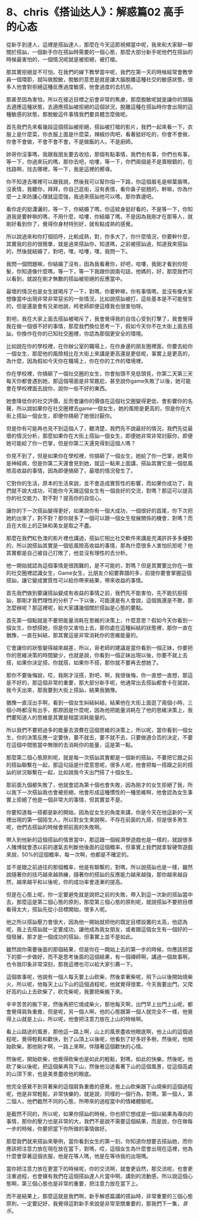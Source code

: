 # 8、chris《搭讪达人》：解惑篇02 高手的心态

從新手到達人，這裡是搭訕達人，那麼在今天這節視頻當中呢，我來和大家聊一聊關於搭訕，一個新手你在搭訕時需要的一個心態，那麼大部分新手呢他們在搭訕的時候最害怕的，一個情況呢就是被拒絕，被打槍。

那其實拒絕並不可怕，在我們的線下教學當中呢，我們在第一天的時候經常會教學員一個環節，就叫做脫敏，脫敏的意思是就是讓大腦脫離這種社交的敏感狀態，很多人他會對拒絕這種反應過度敏感，他會過度的去抗拒。

那甚至因為害怕，所以在接近目標之前會非常的焦慮，那麼脫敏呢就是讓你的頭腦去適應這種狀態，去適應搭訕被拒絕的這個狀況，脫離這種在搭訕時你會出現的這種敏感的狀態，那脫敏這件事情我們要具體怎麼做呢。

首先我們先來看幾段這個搭訕被拒絕，搭訕被打槍的影片，我們一起來看一下，衣服上是什麼菜，你衣服上面是什麼菜，辣椒炒肉吧，看著挺好吃的，你會不會做，你會不會做，不會不會不會，不是做飯的人，不是廚師。

帥哥你沒事嗎，我跟我朋友要去收拾，那個有點事情，我們也有事，你們也有事，等一下，你過來玩的嗎，那你去吧，哈嘍，等一下，你們兩個是不是賣眼鏡的，在找路啊，找去哪裡，等一下，我是這裡的嚮導。

你不知道去哪裡可以跟我說，然後我可以幫你指一下路，你這個眉毛是柳葉眉嗎，沒表情，我聽你，拜拜，你自己逛街，沒有表情，看你鼻子挺翹的，幹嘛，你為什麼一上來防護心理就這麼強，我過來搭訕他可以嗎，那你靠邊吧。

看你走的挺瀟灑的，等一下，你結婚了嗎，你這紋身挺好看的，不是等一下，你知道我是要幹嘛的嗎，不用什麼，哈嘍，你結婚了嗎，不是因為我剛才在那等人，就剛好看到你了，覺得你身材特別好，就有點成熟的感覺。

所以說過來和你打個招呼，比較成熟，對，你多大了，你什麼情況，你要幹什麼，其實我的目的很簡單，就是過來搭訕你，知道嗎，之前被搭訕過，知道我來搭訕的，然後就結婚了，對吧，嘿，哈嘍，嘿，我問一下。

我問一個問題嘛，你結婚了沒有，因為我看著你，好吧，哈嘍，我剛才看到你短髮，你知道像什麼嗎，等一下，等一下我跟你說兩句話，他媽的，好，那麼我們可以看到，就說在剛才無數的搭訕被拒絕的反應當中。

最壞的情況也是女生就喝斥了一下，對嗎，你要幹嘛，你有事情嗎，並沒有像大家想像當中出現非常非常惡劣的一些情況，比如說搭訕被打，這些基本是不可能發生的，但是還是會有兄弟他說，柯老師即便這樣我也很害怕呀。

對吧，我在大家上面去搭訕被喝斥了，我會覺得我的自信心受到打擊了，我會覺得我在做一個很不好的事情，那麼我們換位思考一下，假如今天你不在大街上面去搭訕，你換作在你的已知社交圈裡，你認為那個更安全的環境。

比如說在你的學校裡，在你辦公室的職場上，在你身邊的朋友圈裡面，你要去給你一個女生，那麼他的風險相比在大街上來講是更高還是更低呢，事實上是更高的，為什麼，因為假如今天你在職場上，你在你的工作的環境裡。

你在學校裡，你搞砸了一個社交圈的女生，你會抬頭不見低頭見，你第二天第三天每天你都會遇到她，那這個場面是非常尷尬，甚至說你game失敗了以後，她可能會在學校裡面去說你，說你一些不好的東西。

她會降低你的社交評價，反而會讓你的價值在這個社交圈變得更低，會影響你的名聲，所以說如果你在社交圈裡去game一個女生，她的風險是更高的，但是你在大街上搭訕一個女生，即便你搞砸了她很討厭你。

但是你有可能再也見不到這個人了，聽清楚，我們先不說最好的情況，我們先從最壞的情況分析，那麼如果你在大街上搭訕一個女生，即便她非常非常討厭你，即便她可能給了你一巴掌，但是你第二天還見得到這個人嗎？

你見不到了，但是如果你在學校裡，你搞砸了一個女生，她給了你一巴掌，她罵你是神經病，但是你第二天還會見到她，就這一點來上面講，搭訕其實它是一個低風險高收益的事情，因為即便搞砸了，最壞的情況發生了。

它對你的生活，原本的生活來說，並不會造成實質性的影響，而如果你成功了，我們就不說大成功，可能你今天跟這個女生有一個良好的交流，對嗎？那這可以提高你的社交能力，對不對？提高你的自信心。

讓你的下一次搭訕變得更好，如果說你有一個大成功，一個很好的首尾，你下次把她約出來了，對不對？那你就多了一個可以跟一個女生發展關係的機會，對嗎？而且在大街上的正妹和美女是取之不盡。

那麼在我們紅色澳的影片裡也講過，搭訕它相比社交軟件來講是充滿許許多多優勢的，所以說搭訕其實是一個低風險高收益的事情，那為什麼很多人害怕抗拒呢？他其實都是自己被自己打敗了，他並沒有理性的去分析。

他一開始就認為這個事情是很困難的，是不可能的，對嗎？但是其實要比你在一致的社交圈裡認識女生，Game女生，比朋友介紹要靠譜的多，前提你要會掌握這個搭訕，讓它變成實質性可以給你帶來結果，帶來收益的事情。

首先我們做到要讓搭訕變成有收益的事情之前，我們先不能害怕，先不能抗拒搭訕，那剛才我們理性的分析了一下以後，可能還是有人會說，這個我還是不敢，那怎麼辦呢？那這裡呢，給大家講幾個關於搭訕是心態的要點。

首先第一個點就是不要把能量消耗在思維的決策上，什麼意思？假如今天你看到一個女生，你想搭她，但是你又害怕上去，那你處在這種糾結的狀態裡，那你一直在猶豫，一直在糾結，那其實這是非常消耗你的思維能量的。

它會讓你的狀態變得越來越差，所以，哥老師的建議是當你看到一個正妹，你要把你的思維決策的時間變少，也就是說，你看到一個正妹出現以後，你要不就上去搭，如果你決定搭，你就搭，如果你不搭，那你就不要再去想她了。

那你不要後悔說，哎，我剛才沒搭，對吧，啊，我很後悔，你一直想一直想，那這是不好的，那這個非常的重要，那大部分新手呢，他通常出去搭訕都會卡在就說，我今天出來，那我要到大街上搭訕，結果我猶豫。

猶豫一直沒出手啊，看到一個女生糾結糾結，結果他在大街上面逛了兩個小時，三個小時都沒有出手，那原因是什麼呢，因為他把能量消耗在了他的思維決策上，我們要知道人的思維是其實是相當消耗能量的。

所以我們不要把過多的能量去浪費在這個思維的決策上，所以呢，當你看到一個女生，你的決策反應一定要快，要不就去，要不就不去，只要做適合否的決定，不要在這個中間態當中無限的去消耗你的能量，這是第一點。

那麼第二個心態原則呢，就是每一次搭訕其實都是一個新的搭訕，不要把它跟之前的搭訕聯繫在一起，那這句話是什麼意思呢，很多人呢，他會把每一搭跟之前的搭訕的狀況聯繫在一起，比如說我今天出門搭了十個女生。

那前面九個都失敗了，他就會認為第十個也會失敗，因為剛才的女生拒絕了我，所以我下一次搭訕我也會被拒絕，他會形成這種慣性的一種思維啊，他會認為女生事實上拒絕了他是一個非常大的事情，但其實並不是。

你要知道每一搭都是新的開始，因為從女生的角度來講，你是今天在他這新的一天裡出現的第一個陌生人，所以對女生來說啊，不存在前面的九搭，但是很多男生呢，他們去搭訕的時候會把前面的失敗啊。

帶入到他新的這個搭訕的情景當中，那這跟一個經濟學遊戲也是一樣的，就說很多人賭博就會憑以前的運氣去判斷他後面的這個概率，但事實上我們就拿智硬幣遊戲來說，50%的這個概率，每一次啊，他都是不確定的。

並不是跟之前過往的那個概率，他是有聯繫的，對嗎，所以說搭訕也是一樣，雖然說隨著你的技巧越來越熟練，隨著你的搭訕的反應能力越來越強，那你越來越自然，越來越平和以後呢，你的成功率會逐漸的提高。

但是在心態上呢，你一定要避免就是說把之前的失敗，帶入到這一次新的搭訕當中去，那麼這是第二個心態的原則，那麼第三個心態的原則呢，就說搭訕不要把目標看得太大，搭訕先從小目標開始，很多人呢。

他之所以搭訕壓力會很大，因為他一開始就把他的既定目標設置的太高，他認為呢，我上去搭訕就一定要成功，讓他成為我女朋友，或者跟這個女生有一個好的一個發展，那才是一個成功的搭訕，但事實上並不是如此。

雖然說你需要後面的那個結果，但是你在一開始上去的第一步的時候，你應該把當下的那一步做好，而不是思考後面的這個結果，有一個禪師啊，講過一個故事啊，也令我印象非常深刻，那我這裡也可以給大家引薦一下。

這個故事呢，他說有一個人每天要上山砍柴，然後拿著柴呢，飛下山以後開始燒柴火，所以呢，他每天上山下山的這個過程呢，他就覺得很累，今天我要出門，又爬好高的山上去砍柴了，砍完柴呢，我要把柴搬下來。

辛辛苦苦的搬下來，然後再把它燒成柴火，那他每天啊，出門早上出門上山呢，都會覺得肩負重擔，但是呢，另一個人啊，他的心態跟第一個人就完全不一樣，他覺得上山就是上山，所以呢，他會把注意力放在上山的時候啊。

看上山路途的風景，那他這一路上啊，山上的風景盡收他眼底啊，他上山的這個過程呢，覺得輕鬆和歡快，到了山頂上以後呢，他看到了好多好多樹，然後呢，他開始砍柴，那他剛才啊，一路上來啊，伴隨著這個歡快的心情。

然後呢，開始砍柴，他覺得砍柴也是如此的輕鬆，對嗎，如此的快樂，然後呢，他砍了柴以後呢，把這個柴再背下山，然後他沿途看著下山的這個風景，從這個高處的山頂下來，也是美景盡收他的眼底。

他完全感覺不到背著柴的這個肩負重擔的感覺，他上山砍柴跟下山燒柴的這個過程呢，他是非常輕鬆，非常快樂的，就是說，同樣的一個行為，對嗎，第一個人，第二個人，他們截然不同的心態，所帶來的過程當中的情緒體驗呢。

是截然不同的，所以呢，如果你搭訕的時候，你也把它想成是一個以結果為導向的事情，那你的壓力也是非常的大，我們不是說不需要這個結果，而是說，你在做每一步的時候，你要把當下你所做的事情做好。

那麼我們就來搭訕來舉例，當你看到女生的第一刻，你知道你想要去搭訕她，而你應該把注意力放在現在放在當下，對嗎，哎，這個女生為什麼會出現在這裡，他為什麼會穿著這個衣服，他是在等人嗎，他是在等待我的出現嗎。

當你把注意力放在更當下的時候呢，你的交流啊，就會更自然，那交流呢，也會更注重過程，也會擁有我們在這個搭訕達人片當中啊，講到的流動感，所以說這個心態啊，第三個心態也是非常的重要，把注意力放在當下上。

而不是結果上，那麼這就是我們啊，新手解惑篇講的搭訕時，非常重要的三個心態原則，一定要記好，我覺得這對新手來說是非常至關重要的，那我們下一集，*音乐*。


